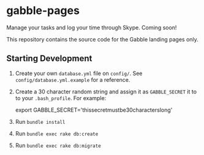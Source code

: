 gabble-pages
============

Manage your tasks and log your time through Skype. Coming soon!

This repository contains the source code for the Gabble landing pages only.

Starting Development
--------------------

1. Create your own `database.yml` file on `config/`. See `config/database.yml.example` for a reference.

2. Create a 30 character random string and assign it as `GABBLE_SECRET` it to to your `.bash_profile`. For example:

      export GABBLE_SECRET='thissecretmustbe30characterslong'

3. Run `bundle install`

4. Run `bundle exec rake db:create`

5. Run `bundle exec rake db:migrate`
